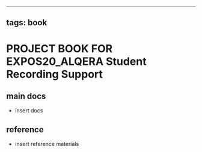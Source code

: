 
---
tags: book
---

PROJECT BOOK FOR EXPOS20_ALQERA Student Recording Support
===

main docs
---

- insert docs

reference
---

- insert reference materials


